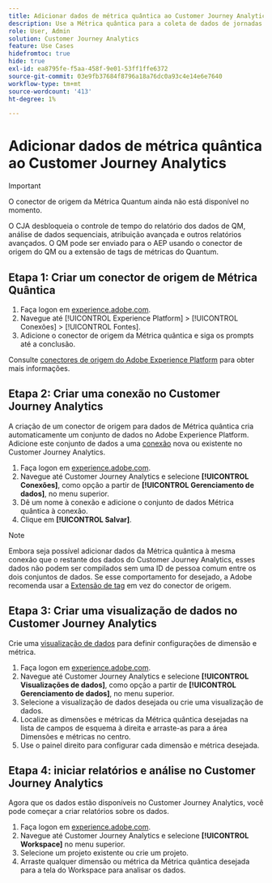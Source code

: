 ```yaml
---
title: Adicionar dados de métrica quântica ao Customer Journey Analytics
description: Use a Métrica quântica para a coleta de dados de jornadas e comportamentos do usuário e, em seguida, habilite o CJA a partir desses dados coletados para obter insights mais avançados.
role: User, Admin
solution: Customer Journey Analytics
feature: Use Cases
hidefromtoc: true
hide: true
exl-id: ea8795fe-f5aa-458f-9e01-53ff1ffe6372
source-git-commit: 03e9fb37684f8796a18a76dc0a93c4e14e6e7640
workflow-type: tm+mt
source-wordcount: '413'
ht-degree: 1%

---
```


# Adicionar dados de métrica quântica ao Customer Journey Analytics

>[!IMPORTANT]
>
>O conector de origem da Métrica Quantum ainda não está disponível no momento.

O CJA desbloqueia o controle de tempo do relatório dos dados de QM, análise de dados sequenciais, atribuição avançada e outros relatórios avançados.  O QM pode ser enviado para o AEP usando o conector de origem do QM ou a extensão de tags de métricas do Quantum.

## Etapa 1: Criar um conector de origem de Métrica Quântica

1. Faça logon em [experience.adobe.com](https://experience.adobe.com).
1. Navegue até [!UICONTROL Experience Platform] > [!UICONTROL Conexões] > [!UICONTROL Fontes].
1. Adicione o conector de origem da Métrica quântica e siga os prompts até a conclusão.

Consulte [conectores de origem do Adobe Experience Platform](https://experienceleague.adobe.com/pt-br/docs/experience-platform/sources/home) para obter mais informações.

## Etapa 2: Criar uma conexão no Customer Journey Analytics

A criação de um conector de origem para dados de Métrica quântica cria automaticamente um conjunto de dados no Adobe Experience Platform. Adicione este conjunto de dados a uma [conexão](/help/connections/overview.md) nova ou existente no Customer Journey Analytics.

1. Faça logon em [experience.adobe.com](https://experience.adobe.com).
1. Navegue até Customer Journey Analytics e selecione **[!UICONTROL Conexões]**, como opção a partir de **[!UICONTROL Gerenciamento de dados]**, no menu superior.
1. Dê um nome à conexão e adicione o conjunto de dados Métrica quântica à conexão.
1. Clique em **[!UICONTROL Salvar]**.

>[!NOTE]
>Embora seja possível adicionar dados da Métrica quântica à mesma conexão que o restante dos dados do Customer Journey Analytics, esses dados não podem ser compilados sem uma ID de pessoa comum entre os dois conjuntos de dados. Se esse comportamento for desejado, a Adobe recomenda usar a [Extensão de tag](https://experienceleague.adobe.com/en/docs/experience-platform/destinations/catalog/analytics/quantum-metric) em vez do conector de origem.

## Etapa 3: Criar uma visualização de dados no Customer Journey Analytics

Crie uma [visualização de dados](/help/data-views/data-views.md) para definir configurações de dimensão e métrica.

1. Faça logon em [experience.adobe.com](https://experience.adobe.com).
1. Navegue até Customer Journey Analytics e selecione **[!UICONTROL Visualizações de dados]**, como opção a partir de **[!UICONTROL Gerenciamento de dados]**, no menu superior.
1. Selecione a visualização de dados desejada ou crie uma visualização de dados.
1. Localize as dimensões e métricas da Métrica quântica desejadas na lista de campos de esquema à direita e arraste-as para a área Dimensões e métricas no centro.
1. Use o painel direito para configurar cada dimensão e métrica desejada.

## Etapa 4: iniciar relatórios e análise no Customer Journey Analytics

Agora que os dados estão disponíveis no Customer Journey Analytics, você pode começar a criar relatórios sobre os dados.

1. Faça logon em [experience.adobe.com](https://experience.adobe.com).
1. Navegue até Customer Journey Analytics e selecione **[!UICONTROL Workspace]** no menu superior.
1. Selecione um projeto existente ou crie um projeto.
1. Arraste qualquer dimensão ou métrica da Métrica quântica desejada para a tela do Workspace para analisar os dados.
